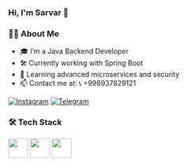 ### Hi, I'm Sarvar 👋

### 👨‍💻 About Me

- 🎓 I’m a Java Backend Developer
- 🛠️ Currently working with Spring Boot
- 🌱 Learning advanced microservices and security
- 📫 Contact me at: 📞 +998937829121 


[![Instagram](https://img.shields.io/badge/Instagram-E4405F?style=for-the-badge&logo=instagram&logoColor=white)](https://instagram.com/sarvarruziboyev244@gmail.com)
[![Telegram](https://img.shields.io/badge/Telegram-26A5E4?style=for-the-badge&logo=telegram&logoColor=white)](https://t.me/ibodullay_evich)
### 🛠️ Tech Stack

<img src="https://cdn.jsdelivr.net/gh/devicons/devicon/icons/java/java-original.svg" width="40" height="40"/>
<img src="https://cdn.jsdelivr.net/gh/devicons/devicon/icons/spring/spring-original.svg" width="40" height="40"/>
<img src="https://cdn.jsdelivr.net/gh/devicons/devicon/icons/mysql/mysql-original.svg" width="40" height="40"/>



